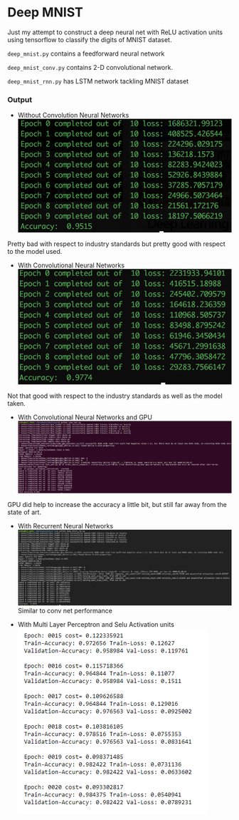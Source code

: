 # Deep MNIST

Just my attempt to construct a deep neural net with ReLU activation units using tensorflow to classify the digits of MNIST dataset.

`deep_mnist.py` contains a feedforward neural network

`deep_mnist_conv.py` contains 2-D convolutional network.


`deep_mnist_rnn.py` has LSTM network tackling MNIST dataset


### Output
*  Without Convolution Neural Networks
![output](output.png)

Pretty bad with respect to industry standards but pretty good with respect to the model used.

* With Convolutional Neural Networks
![output](output_conv.png)

Not that good with respect to the industry standards as well as the model taken.

* With Convolutional Neural Networks and GPU
![output](conv_net_gpu.png)

GPU did help to increase the accuracy a little bit, but still far away from the state of art.

* With Recurrent Neural Networks
![output](output_rnn.png)
Similar to conv net performance

* With Multi Layer Perceptron and Selu Activation units
![output](output_snn.PNG)
